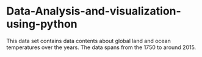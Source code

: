 # Data-Analysis-and-visualization-using-python
This data set contains data contents about global land and ocean temperatures over the years. The data spans from the 1750 to around 2015.
